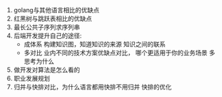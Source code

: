 1. golang与其他语言相比的优缺点
2. 红黑树与跳跃表相比的优缺点
3. 最长公共子序列求序列串
4. 后端开发提升自己的途径:
    - 成体系 构建知识图，知道知识的来源 知识之间的联系
    - 多对比 业内不同的技术方案优缺点对比， 哪个更适用于你的业务场景 多思考为什么
5. 做开发对算法是怎么看的
6. 职业发展规划
7. 归并与快排对比，为什么语言都用快排不用归并 快排的优化 